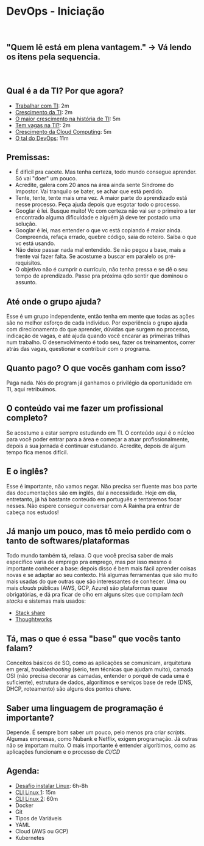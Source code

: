 
# DevOps - Iniciação

<br/>

## "Quem lê está em plena vantagem." -> Vá lendo os itens pela sequencia.

<br/>

## Qual é a da TI? Por que agora?
- [Trabalhar com TI](https://blog.fecap.br/trabalhar-com-ti/): 2m
- [Crescimento da TI](https://exame.com/bussola/mercado-de-ti-corporativa-deve-crescer-11-ainda-em-2021-aponta-idc/): 2m
- [O maior crescimento na história de TI](https://startupi.com.br/2021/08/o-maior-crescimento-da-historia-de-ti/): 5m
- [Tem vagas na TI?](https://canaltech.com.br/carreira/pesquisa-preve-carencia-de-408-mil-profissionais-de-ti-ate-2022-189998/): 2m
- [Crescimento da Cloud Computing](https://www.convergenciadigital.com.br/Cloud-Computing/Mercado-de-nuvem-brasileiro-tem-receita-estimada-em-R%24-18-bilhoes-57725.html): 5m
- [O tal do DevOps](https://www.youtube.com/watch?v=iwf6kcvxeD4): 11m

## Premissas:
- É difícil pra cacete. Mas tenha certeza, todo mundo consegue aprender. Só vai "doer" um pouco.
- Acredite, galera com 20 anos na área ainda sente Síndrome do Impostor. Vai tranquilo se bater, se achar que está perdido.
- Tente, tente, tente mais uma vez. A maior parte do aprendizado está nesse processo. Peça ajuda depois que esgotar todo o processo.
- Googlar é lei. Busque muito! Vc com certeza não vai ser o primeiro a ter encontrado alguma dificuldade e alguém já deve ter postado uma solução.
- Googlar é lei, mas entender o que vc está copiando é maior ainda. Compreenda, refaça errado, quebre código, saia do roteiro. Saiba o que vc está usando.
- Não deixe passar nada mal entendido. Se não pegou a base, mais a frente vai fazer falta. Se acostume a buscar em paralelo os pré-requisitos.
- O objetivo não é cumprir o currículo, não tenha pressa e se dê o seu tempo de aprendizado. Passe pra próxima qdo sentir que dominou o assunto.

## Até onde o grupo ajuda?
Esse é um grupo independente, então tenha em mente que todas as ações são no melhor esforço de cada indivíduo. Por experiência o grupo ajuda com direcionamento do que aprender, dúvidas que surgem no processo, indicação de vagas, e até ajuda quando você encarar as primeiras trilhas num trabalho. O desenvolvimento é todo seu, fazer os treinamentos, correr atrás das vagas, questionar e contribuir com o programa.

## Quanto pago? O que vocês ganham com isso?
Paga nada. Nós do program já ganhamos o privilégio da oportunidade em TI, aqui retribuímos.

## O conteúdo vai me fazer um profissional completo?
Se acostume a estar sempre estudando em TI. O conteúdo aqui é o núcleo para você poder entrar para a área e começar a atuar profissionalmente, depois a sua jornada é continuar estudando. Acredite, depois de algum tempo fica menos difícil.

## E o inglês?
Esse é importante, não vamos negar. Não precisa ser fluente mas boa parte das documentações são em inglês, daí a necessidade. Hoje em dia, entretanto, já há bastante conteúdo em português e tentaremos focar nesses. Não espere conseguir conversar com A Rainha pra entrar de cabeça nos estudos!

## Já manjo um pouco, mas tô meio perdido com o tanto de softwares/plataformas
Todo mundo também tá, relaxa. O que você precisa saber de mais específico varia de emprego pra emprego, mas por isso mesmo é importante conhecer a base: depois disso é bem mais fácil aprender coisas novas e se adaptar ao seu contexto. Há algumas ferramentas que são muito mais usadas do que outras que são interessantes de conhecer. Uma ou mais _clouds_ públicas (AWS, GCP, Azure) são plataformas quase obrigatórias, e dá pra ficar de olho em alguns sites que compilam _tech stacks_ e sistemas mais usados: 
- [Stack share](https://stackshare.io/index/devops#)
- [Thoughtworks](https://www.thoughtworks.com/en-br/radar)

## Tá, mas o que é essa "base" que vocês tanto falam?
Conceitos básicos de SO, como as aplicações se comunicam, arquitetura em geral, _troubleshooting_ (sério, tem técnicas que ajudam muito), camada OSI (não precisa decorar as camadas, entender o porquê de cada uma é suficiente), estrutura de dados, algorítimos e serviços base de rede (DNS, DHCP, roteamento) são alguns dos pontos chave.

## Saber uma linguagem de programação é importante?
Depende. É sempre bom saber um pouco, pelo menos pra criar _scripts_. Algumas empresas, como Nubank e Netflix, exigem programação. Já outras não se importam muito. O mais importante é entender algorítimos, como as aplicações funcionam e o processo de _CI/CD_

## Agenda:
- [Desafio instalar Linux](https://www.youtube.com/watch?v=6D6L9Wml1oY): 6h-8h
- [CLI Linux 1](https://youtu.be/K05CssAbQgo): 15m
- [CLI Linux 2](https://youtu.be/JEhVB4VHsTI): 60m
- Docker
- Git
- Tipos de Variáveis
- YAML
- Cloud (AWS ou GCP)
- Kubernetes
